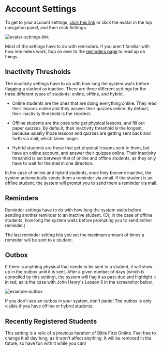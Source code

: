 # Account Settings

To get to your account settings, [click this link](https://biblefirst.online/en/settings) or click the avatar in the top navigation panel, and then click Settings.

![avatar-settings-link](https://res.cloudinary.com/euro-team-outreach/image/upload/f_auto,q_auto:best/v1619103532/bfo/bfo-docs/account-settings/avatar-settings-link_lohj6v.png)

Most of the settings have to do with reminders. If you aren't familiar with how reminders work, hop on over to the [reminders page](/coaches/reminders.html) to read up on things.

## Inactivity Thresholds

The inactivity settings have to do with how long the system waits before flagging a student as inactive. There are three different settings for the three different types of students: online, offline, and hybrid.

* Online students are the ones that are doing everything online. They read their lessons online and they answer their quizzes online. By default, their inactivity threshold is the shortest.

* Offline students are the ones who get physical lessons, and fill out paper quizzes. By default, their inactivity threshold is the longest, because usually those lessons and quizzes are getting sent back and forth via mail, which takes longer.

* Hybrid students are those that get physical lessons sent to them, but have an online account, and answer their quizzes online. Their inactivity threshold is set between that of online and offline students, as they only have to wait for the mail in one direction.

In the case of online and hybrid students, once they become inactive, the system automatically sends them a reminder via email. If the student is an offline student, the system will prompt you to send them a reminder via mail.

## Reminders

Reminder settings have to do with how long the system waits before sending another reminder to an inactive student. (Or, in the case of offline students, how long the system waits before prompting you to send anther reminder.)

The last reminder setting lets you set the maximum amount of times a reminder will be sent to a student.

## Outbox

If there is anything physical that needs to be sent to a student, it will show up in the outbox until it is sent. After a given number of days (which is controlled by this setting), the system will flag it as past-due and highlight it in red, as is the case with John Henry's Lesson 6 in the screenshot below.

![example-outbox](https://res.cloudinary.com/euro-team-outreach/image/upload/f_auto,q_auto:best/v1619103532/bfo/bfo-docs/account-settings/example-outbox_nhb3qw.png)

If you don't see an outbox in your system, don't panic! The outbox is only visible if you have offline or hybrid students.

## Recently Registered Students

This setting is a relic of a previous iteration of Bible First Online. Feel free to change it all day long, as it won't affect anything. It will be removed in the future, so have fun with it while you can!
